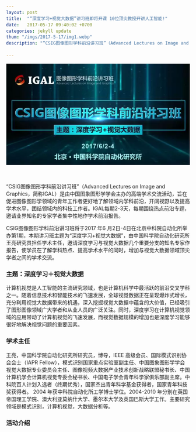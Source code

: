 ```yaml
---
layout: post
title:  "“深度学习+视觉大数据”讲习班即将开课 10位顶尖教授开讲人工智能!"
date:   2017-05-17 09:40:02 +0700
categories: jekyll update
thum: "/imgs/2017-5-17/img1.webp"
description: "“CSIG图像图形学科前沿讲习班”（Advanced Lectures on Image and Graphics，简称IGAL）是由中国图象图形学学会主办的高端学术交流活动，旨在促进图像图形学领域的青年工作者更好地了解领域内学科前沿，开阔视野以及提高学术水平，团结领域内的科技工作者。IGAL每期2-3天，每期围绕热点前沿专题，邀请业界知名的专家学者集中性地作学术前沿报告。CSIG图像图形学科前沿讲习班将于2017 年6 月2日-4日在北京中科院自动化所举办第1期，本期讲习班主题为“深度学习+视觉大数据”，由中国科学院自动化研究所王亮研究员担任学术主任，邀请深度学习与视觉大数据几个重要分支的知名专家作报告，使学员在了解学科热点、提高学术水平的同时，增加与视觉大数据领域顶尖学者之间的学术交流。。"

---
```

<center>
<p><img class="alignnone wp-image-126" src="/imgs/2017-5-17/img1.webp" alt="" ></p>
</center>
<p><br /></p>
“CSIG图像图形学科前沿讲习班”（Advanced Lectures on Image and Graphics，简称IGAL）是由中国图象图形学学会主办的高端学术交流活动，旨在促进图像图形学领域的青年工作者更好地了解领域内学科前沿，开阔视野以及提高学术水平，团结领域内的科技工作者。IGAL每期2-3天，每期围绕热点前沿专题，邀请业界知名的专家学者集中性地作学术前沿报告。

CSIG图像图形学科前沿讲习班将于2017 年6 月2日-4日在北京中科院自动化所举办第1期，本期讲习班主题为“深度学习+视觉大数据”，由中国科学院自动化研究所王亮研究员担任学术主任，邀请深度学习与视觉大数据几个重要分支的知名专家作报告，使学员在了解学科热点、提高学术水平的同时，增加与视觉大数据领域顶尖学者之间的学术交流。


### 主题：深度学习＋视觉大数据
计算机视觉是人工智能的主流研究领域，也是计算机科学中最活跃的前沿交叉学科之一。随着信息技术和智能技术的飞速发展，全球视觉数据正在呈现爆炸式增长，充分利用视觉大数据带来的机遇，深入挖掘视觉大数据中蕴含的大价值，已经吸引了图形图像领域广大学者和从业人员的广泛关注。同时，深度学习在计算机视觉领域的应用带动了计算机视觉的飞速发展，而视觉数据规模的增加也是深度学习能够很好地解决视觉问题的重要因素。

### 学术主任
王亮，中国科学院自动化研究所研究员，博导，IEEE 高级会员、国际模式识别协会会士（IAPR Fellow），模式识别国家重点实验室副主任、中国图象图形学学会视觉大数据专业委员会主任、图像视频大数据产业技术创新战略联盟秘书长、中国计算机学会计算机视觉专委会秘书长、中国电子学会青年科学家俱乐部副主席。中科院百人计划入选者（终期优秀），国家杰出青年科学基金获得者，国家青年科技奖获得者。
2004 年获中科院自动化所工学博士学位。2004-2010 年分别在英国帝国理工学院、澳大利亚莫纳什大学、墨尔本大学及英国巴斯大学工作。主要研究领域是模式识别，计算机视觉，大数据分析等。


### 活动介绍



